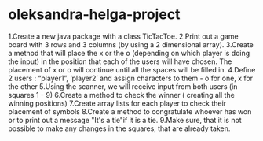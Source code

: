 # oleksandra-helga-project
1.Create a new java package with a class TicTacToe.
2.Print out a game board with 3 rows and 3 columns (by using a 2 dimensional array). 
3.Create a method that will place the x or the o (depending on which player is doing the input) in the position that 
each of the users will have chosen. The placement of x or o will continue until all the spaces will be filled in.
4.Define 2 users : “player1”, ‘player2’ and assign characters to them - o for one, x for the other
5.Using the scanner, we will receive input from both users (in squares 1 - 9)
6.Create a method to check the winner ( creating all the winning positions)
7.Create array lists for each player to check their placement of symbols
8.Create a method to congratulate whoever has won or to print out a message "It's a tie"if it is a tie.
9.Make sure, that it is not possible to make any changes in the squares, that are already taken.
